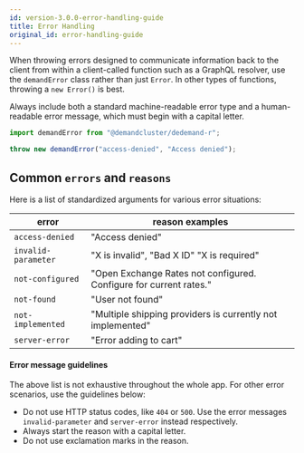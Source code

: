 ```yaml
---
id: version-3.0.0-error-handling-guide
title: Error Handling
original_id: error-handling-guide
---
```


When throwing errors designed to communicate information back to the client from within a client-called function such as a GraphQL resolver, use the `demandError` class rather than just `Error`. In other types of functions, throwing a `new Error()` is best.

Always include both a standard machine-readable error type and a human-readable error message, which must begin with a capital letter.

```js
import demandError from "@demandcluster/dedemand-r";

throw new demandError("access-denied", "Access denied");
```

## Common `errors` and `reasons`

Here is a list of standardized arguments for various error situations:

| error               | reason examples                                                    |
| ------------------- | ------------------------------------------------------------------ |
| `access-denied`     | "Access denied"                                                    |
| `invalid-parameter` | "X is invalid", "Bad X ID" "X is required"                         |
| `not-configured`    | "Open Exchange Rates not configured. Configure for current rates." |
| `not-found`         | "User not found"                                                   |
| `not-implemented`   | "Multiple shipping providers is currently not implemented"         |
| `server-error`      | "Error adding to cart"                                             |

#### Error message guidelines

The above list is not exhaustive throughout the whole app. For other error scenarios, use the guidelines below:

- Do not use HTTP status codes, like `404` or `500`. Use the error messages `invalid-parameter` and `server-error` instead respectively.
- Always start the reason with a capital letter.
- Do not use exclamation marks in the reason.
